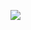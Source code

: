 [![](https://mermaid.ink/img/pako:eNqVV1ty2zYU3QqGmelPSVmiHpYUj2eoh205ki2bcpyE9gdEghJrkmBBMLES5bcL6E66hS6lK-kFAYqUlU5qfREgcc7FufceQN80l3pE62srhpM1WoweYgS_NFvKiQftLiUMTWJOGHZ5QGM0xRvCHjT0xq_7Pd-XC8TPcspvfeySkyU7PVmenoU4fUL3ZImsJDk5Wp6KeQPdju0FsuYTObJJmgrw2Sricma4xhyNgjQJ8eYRGcbp9mKxmKP5tb3YooEjXi8pR0PKCqIC4wLHXkhYSSXDGilekiY0TgmspMx7lOGT2JMPB9sX-GjOqCvA41W5e9LxfdIpdz_IY5zESca3aOjsaM5JDNJxylSU0ymeWUazZhqNxqCMcYaf0YI-kTjto2a7LicXJEr6qF5rqiFNjHzca0tFZiSibGNY2SoioLq3RSNnHK9x7BIPyZfI3qScRIpczc1wjFdSocdyB8Mc8zrj-RasnymjsCzmrgNOXJ4xkleF79eruoykLlFEvABzskVjx15Txo0FYZEKskjgYoZsLhK6k2WIYcOFHGZrDenjsFVIs5yas4CygEMYrsjQ40veIeSAhoGHc3XOnCmNVz9gnh4y38VhEMHGPBUIjRIGDMV4TlgapCKWH3G6JOHpFp07NokwhOvu0y3wCtrEI88lXfsIJgsqyOUzz3Co0o5XxgAD8wGTTX7PCJAB1YUzToKUei-p5CxBC2jfp2pTNOtREKNhmMEmWFrWG2U4RNMgfjoU85aEWEgPdBNHpf9cVIPiuiL8C2VPH6Bt5fSOzA4idAqF25HDexKs1iAtGnsrcsjzHqqJMmC5dOSjyo3yE2ti2y_lO-50DS-I5OAMpxwcBUNlPv7PKq50-DxISBjERTHvNfk754p8QXmTyw5s1NA4Woramjr5gycgxvEKAIqeC-JgOjOmHeOzWcl3w1T9rvqf4BjNKdRqvJLQZg1ZMQ43X6FnZk7-CBWHZtTLQiIXjSMq8tFHf__V2NUKGMg9ZEFHhLs1OTsRaeXCFipaz3KWZk2Ku0VXRUqHjBR-BZlzhQEOcegqSlVPhZ3anJF4xdd91KjVZeCtGrpLvLzXr52yAQvEM8pWhHPYp7CyevvIwxsV_Bo6bE1DT7w4_lURLGb__PEnNGgl9Oucp13bdeUWzZ3iWRwBd3HAlfwD63ZhhBg4DTeOKyWpAkcnpcGadaNdV2n5aeWAE7GAfIZukelWh4JZPRJvnJuMgKRlxaBbp1xYObxmWcgDA4IC3Vab3JllgW2RveuCvKSrbVAxSgrFS0SjlWdFuyLZraypLVo4eW9WwAx0JfpxCQz3OHyqtqhIhHmA0tyiu4qzYV7gCF8bUJrKdYf0rS16X_qUMBkVvHShcm3zYGl7i-4diyvzl8ewSiT1eYSfX2TV8n47wIAzGVSGYhn-LLc7d3cJ-gXZWSL6JzcEU5z7JfAHx76ZwimBRgOVl_zecgGLhQe_uIIIzyoOkEUQkZTjKAFfl2Yu23BQgn90Lu3rK3QWhCTdP8AHYOZZ5TIFTXIELSIHeX6PivxIcLUhuCCU8J-cqpVKfFVpgrKswSnFYHCXlZue5VycicsbZC6AjBQlB32DrIyrapjEPmFCQomiLkLkv-R34Z6YjoiPMqGVH4RhX10x9ZQzwO6_aXW65rKlhsaXwAPfMZNn3aUhZf03zWbz7Qus3L0klryw7bBM0l22j1-DFUntVWT5NWeH5vudZutVaIk8cUo4fw_OO67XXwPHdqay261ZVa7R6ZHGawBTWfRFfHnd7-B6zeO6t_wfcBVQZOmDPLdVJjTUR3mS9ibH-pl-rl_oE_1Sqb73-p0-1Wf6lX6tzwsZ997f6Le6rS_0O_29fl8qs_fNB_2j_km3rGKfbzVdi-BeiAMP_g19E58-aHxNIvD1Pjx6mD09aA_xd_gOZ5zam9jV-pxlRNcYzVZrre_jMIVRlp99owCDmUTFJwmOP1Ea7T6Csdb_pj1r_UajW-uava7ZabZbvW4dqkjbaH0Dbvnw6x63zGar0eu1zdZ3XfuaYzS-_wuuplcx?type=png)](https://mermaid.live/edit#pako:eNqVV1ty2zYU3QqGmelPSVmiHpYUj2eoh205ki2bcpyE9gdEghJrkmBBMLES5bcL6E66hS6lK-kFAYqUlU5qfREgcc7FufceQN80l3pE62srhpM1WoweYgS_NFvKiQftLiUMTWJOGHZ5QGM0xRvCHjT0xq_7Pd-XC8TPcspvfeySkyU7PVmenoU4fUL3ZImsJDk5Wp6KeQPdju0FsuYTObJJmgrw2Sricma4xhyNgjQJ8eYRGcbp9mKxmKP5tb3YooEjXi8pR0PKCqIC4wLHXkhYSSXDGilekiY0TgmspMx7lOGT2JMPB9sX-GjOqCvA41W5e9LxfdIpdz_IY5zESca3aOjsaM5JDNJxylSU0ymeWUazZhqNxqCMcYaf0YI-kTjto2a7LicXJEr6qF5rqiFNjHzca0tFZiSibGNY2SoioLq3RSNnHK9x7BIPyZfI3qScRIpczc1wjFdSocdyB8Mc8zrj-RasnymjsCzmrgNOXJ4xkleF79eruoykLlFEvABzskVjx15Txo0FYZEKskjgYoZsLhK6k2WIYcOFHGZrDenjsFVIs5yas4CygEMYrsjQ40veIeSAhoGHc3XOnCmNVz9gnh4y38VhEMHGPBUIjRIGDMV4TlgapCKWH3G6JOHpFp07NokwhOvu0y3wCtrEI88lXfsIJgsqyOUzz3Co0o5XxgAD8wGTTX7PCJAB1YUzToKUei-p5CxBC2jfp2pTNOtREKNhmMEmWFrWG2U4RNMgfjoU85aEWEgPdBNHpf9cVIPiuiL8C2VPH6Bt5fSOzA4idAqF25HDexKs1iAtGnsrcsjzHqqJMmC5dOSjyo3yE2ti2y_lO-50DS-I5OAMpxwcBUNlPv7PKq50-DxISBjERTHvNfk754p8QXmTyw5s1NA4Woramjr5gycgxvEKAIqeC-JgOjOmHeOzWcl3w1T9rvqf4BjNKdRqvJLQZg1ZMQ43X6FnZk7-CBWHZtTLQiIXjSMq8tFHf__V2NUKGMg9ZEFHhLs1OTsRaeXCFipaz3KWZk2Ku0VXRUqHjBR-BZlzhQEOcegqSlVPhZ3anJF4xdd91KjVZeCtGrpLvLzXr52yAQvEM8pWhHPYp7CyevvIwxsV_Bo6bE1DT7w4_lURLGb__PEnNGgl9Oucp13bdeUWzZ3iWRwBd3HAlfwD63ZhhBg4DTeOKyWpAkcnpcGadaNdV2n5aeWAE7GAfIZukelWh4JZPRJvnJuMgKRlxaBbp1xYObxmWcgDA4IC3Vab3JllgW2RveuCvKSrbVAxSgrFS0SjlWdFuyLZraypLVo4eW9WwAx0JfpxCQz3OHyqtqhIhHmA0tyiu4qzYV7gCF8bUJrKdYf0rS16X_qUMBkVvHShcm3zYGl7i-4diyvzl8ewSiT1eYSfX2TV8n47wIAzGVSGYhn-LLc7d3cJ-gXZWSL6JzcEU5z7JfAHx76ZwimBRgOVl_zecgGLhQe_uIIIzyoOkEUQkZTjKAFfl2Yu23BQgn90Lu3rK3QWhCTdP8AHYOZZ5TIFTXIELSIHeX6PivxIcLUhuCCU8J-cqpVKfFVpgrKswSnFYHCXlZue5VycicsbZC6AjBQlB32DrIyrapjEPmFCQomiLkLkv-R34Z6YjoiPMqGVH4RhX10x9ZQzwO6_aXW65rKlhsaXwAPfMZNn3aUhZf03zWbz7Qus3L0klryw7bBM0l22j1-DFUntVWT5NWeH5vudZutVaIk8cUo4fw_OO67XXwPHdqay261ZVa7R6ZHGawBTWfRFfHnd7-B6zeO6t_wfcBVQZOmDPLdVJjTUR3mS9ibH-pl-rl_oE_1Sqb73-p0-1Wf6lX6tzwsZ997f6Le6rS_0O_29fl8qs_fNB_2j_km3rGKfbzVdi-BeiAMP_g19E58-aHxNIvD1Pjx6mD09aA_xd_gOZ5zam9jV-pxlRNcYzVZrre_jMIVRlp99owCDmUTFJwmOP1Ea7T6Csdb_pj1r_UajW-uava7ZabZbvW4dqkjbaH0Dbvnw6x63zGar0eu1zdZ3XfuaYzS-_wuuplcx)